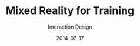---
title: Mixed Reality for Training
subtitle: Interaction Design
layout: default
modal-id: 2
date: 2014-07-17
img: mrtraining.png
thumbnail: mrtraining-thumbnail.png
alt: image-alt
project-date: April 2014
client: Start Bootstrap
category: Web Development
description: <br>Interdisciplinary approaches for the analysis of sports training covered the following elements:<br><br><span style="font-family:Droid serif;"><b><i>· Psychological approach:</i></b> Motivation, Goal Setting, Confidence, Anxiety</span><br><span style="font-family:Droid serif;"><b><i>· Physiological approach:</i></b> Short-term/Long-term physiological reaction</span><br><span style="font-family:Droid serif;"><b><i>· Biomechanical approach:</i></b> Biomechanics, Sports Rehabilitation</span><br><br>Based on the analysis, we discovered mixed reality sports training's key features. Summaries are as follows:<br><br><span style="font-family:Droid serif; font-style:Italic;"><b>1. First-person view coaching</b></span><br><span style="font-family:Droid serif; font-style:Italic;">Psychological approach:</span> Appropriate feedback about the correct posture will give the trainee a sense of stability and motivate them.<br><span style="font-family:Droid serif; font-style:Italic;">Physiological approach:</span> Intuitive and efficient exercise will lead to an increasing amount of training so that people can obtain a strong body.<br><span style="font-family:Droid serif; font-style:Italic;">Biomechanical approach:</span> Posture correction during exercise will ensure safety.<br><br><span style="font-family:Droid serif; font-style:Italic;"><b>2. Third-person view coaching</b></span><br><span style="font-family:Droid serif; font-style:Italic;">Psychological approach:</span> Exercise manual with self-avatar will provide vicarious experience and confidence.<br><span style="font-family:Droid serif; font-style:Italic;">Physiological approach:</span> The self-avatar manual could show understandable contents for appropriate exercise intensity.<br><span style="font-family:Droid serif; font-style:Italic;">Biomechanical approach:</span> The intuitive manual will provide insight into the potential consequences of dangerous postures.<br><br><span style="font-family:Droid serif; font-style:Italic;"><b>3. Body estimation</b></span><br><span style="font-family:Droid serif; font-style:Italic;">Psychological approach:</span> Observing body changes could be a great stimulus in motivation, and it will give confidence and patience to trainees.<br><span style="font-family:Droid serif; font-style:Italic;">Physiological approach:</span> Visualizing body status could help decide the types of exercise.<br><span style="font-family:Droid serif; font-style:Italic;">Biomechanical approach:</span> Safe exercise planning will become easier while watching the specific muscle status, like asymmetrical muscles.<br><br><span style="font-family:Droid serif; font-style:Italic;"><b>4. Game simulation</b></span><br><span style="font-family:Droid serif; font-style:Italic;">Psychological approach:</span> Trainees will learn how to deal with anxiety and immediate decision problem through immersive training.<br><span style="font-family:Droid serif; font-style:Italic;">Physiological approach:</span> Adaptation to the actual game environment will help the formation of muscle memory.<br><span style="font-family:Droid serif; font-style:Italic;">Biomechanical approach:</span> Optimal strategies for each player will be acquired and trained.<br><br><span style="font-family:Droid serif; font-style:Italic;"><b>5. Motivator</b></span><br><span style="font-family:Droid serif; font-style:Italic;">Psychological approach:</span> Appropriate multi-modal feedback will provide trainees with a more positive self-image, which leads to intrinsic motivation.<br><span style="font-family:Droid serif; font-style:Italic;">Physiological approach:</span> Trainees will unleash their potential through encouragement.<br><span style="font-family:Droid serif; font-style:Italic;">Biomechanical approach:</span> The physical properties of trainees will give lower anxiety and higher confidence.<br><br><span style="font-family:Droid serif; font-style:Italic;"><b>6. Performance manager</b></span><br><span style="font-family:Droid serif; font-style:Italic;">Psychological approach:</span> A customized performance manager will provide users with intrinsic motivation.<br><span style="font-family:Droid serif; font-style:Italic;">Physiological approach:</span> The performance manager will suggest flexible goals for long-term training based on the current body condition.<br><span style="font-family:Droid serif; font-style:Italic;">Biomechanical approach:</span> The performance manager will take charge of everything, thereby ensuring the trainee's safety through concentrated training.

---